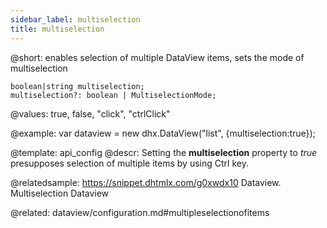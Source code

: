 ```yaml
---
sidebar_label: multiselection
title: multiselection
---          
```


@short: enables selection of multiple DataView items, sets the mode of multiselection

```todoapi
boolean|string multiselection;
multiselection?: boolean | MultiselectionMode;
```

@values: true, false, "click", "ctrlClick" 

@example: 
var dataview = new dhx.DataView("list", {multiselection:true});


@template:	api_config
@descr: 
Setting the **multiselection** property to *true* presupposes selection of multiple items by using Ctrl key.



@relatedsample:
https://snippet.dhtmlx.com/g0xwdx10	Dataview. Multiselection Dataview

@related: dataview/configuration.md#multipleselectionofitems